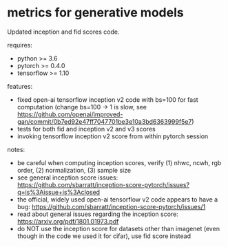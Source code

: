 # metrics for generative models

Updated inception and fid scores code.

requires:

* python >= 3.6
* pytorch >= 0.4.0
* tensorflow >= 1.10

features:

* fixed  open-ai tensorflow inception v2 code with bs=100 for fast computation (change bs=100 -> 1 is slow, see https://github.com/openai/improved-gan/commit/0b7ed92e47ff7047701be3e10a3bd6363999f5e7)
* tests for both fid and inception v2 and v3 scores
* invoking tensorflow inception v2 score from within pytorch session

notes:

* be careful when computing inception scores, verify (1) nhwc, ncwh, rgb order, (2) normalization, (3) sample size
* see general inception score issues: https://github.com/sbarratt/inception-score-pytorch/issues?q=is%3Aissue+is%3Aclosed
* the official, widely used open-ai tensorflow v2 code appears to have a bug: https://github.com/sbarratt/inception-score-pytorch/issues/1
* read about general issues regarding the inception score: https://arxiv.org/pdf/1801.01973.pdf
* do NOT use the inception score for datasets other than imagenet (even though in the code we used it for cifar), use fid score instead
